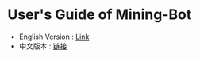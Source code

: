 # User's Guide of Mining-Bot

- English Version : [Link](./User's-Guide-of-Mining-Bot.md)
- 中文版本 : [链接](./挖矿机器人使用说明书.md)

